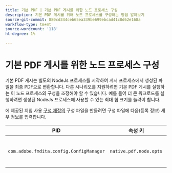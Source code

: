 ```yaml
---
title: 기본 PDF | 기본 PDF 게시를 위한 노드 프로세스 구성
description: 기본 PDF 게시를 위해 노드 프로세스를 구성하는 방법 알아보기
source-git-commit: 880cd344ceb65ea339be699ebcad41c0d62e168a
workflow-type: tm+mt
source-wordcount: '118'
ht-degree: 1%

---
```


# 기본 PDF 게시를 위한 노드 프로세스 구성

기본 PDF 게시는 별도의 NodeJs 프로세스를 시작하여 게시 프로세스에서 생성된 파일을 최종 PDF으로 변환합니다. 다른 시나리오를 지원하려면 기본 PDF 게시를 실행하는 이 노드 프로세스의 구성을 조정해야 할 수 있습니다. 예를 들어 더 큰 워크로드를 실행하려면 생성된 NodeJs 프로세스에 사용할 수 있는 최대 힙 크기를 늘려야 합니다.

에 제공된 지침 사용 [구성 재정의](../cs-install-guide/download-install-additional-config-override.md) 구성 파일을 만들려면 구성 파일에 다음(등록 정보) 세부 정보를 입력합니다.

| PID | 속성 키 | 속성 값 |
|---|---|---|
| `com.adobe.fmdita.config.ConfigManager` | `native.pdf.node.opts` | 표준을 설정할 문자열 값 `NODE_OPTIONS`.<BR> 기본값: &quot;&quot; |
